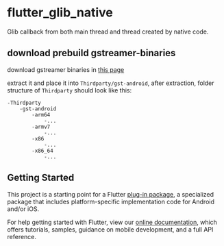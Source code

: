 # flutter_glib_native

Glib callback from both main thread and thread created by native code.

## download prebuild gstreamer-binaries
download gstreamer binaries in [this page](https://gstreamer.freedesktop.org/download/#android)

extract it and place it into `Thirdparty/gst-android`, after extraction, folder structure of `Thirdparty` should look like this:
```
-Thirdparty
    -gst-android
        -arm64
            -...
        -armv7
            -...
        -x86
            -...
        -x86_64
            -...
```

## Getting Started

This project is a starting point for a Flutter
[plug-in package](https://flutter.dev/developing-packages/),
a specialized package that includes platform-specific implementation code for
Android and/or iOS.

For help getting started with Flutter, view our
[online documentation](https://flutter.dev/docs), which offers tutorials,
samples, guidance on mobile development, and a full API reference.


